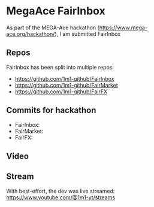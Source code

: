 # MegaAce FairInbox

As part of the MEGA-Ace hackathon (https://www.mega-ace.org/hackathon/), I am submitted FairInbox

## Repos

FairInbox has been split into multiple repos:

+ https://github.com/1m1-github/FairInbox
+ https://github.com/1m1-github/FairMarket
+ https://github.com/1m1-github/FairFX

## Commits for hackathon

+ FairInbox: 
+ FairMarket:
+ FairFX: 

## Video


## Stream
With best-effort, the dev was live streamed: https://www.youtube.com/@1m1-yt/streams